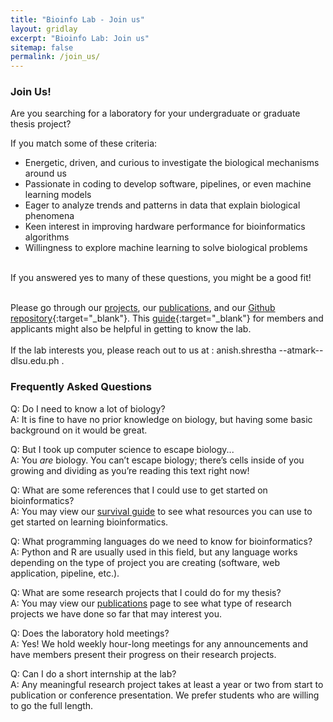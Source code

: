 ```yaml
---
title: "Bioinfo Lab - Join us"
layout: gridlay
excerpt: "Bioinfo Lab: Join us"
sitemap: false
permalink: /join_us/
---
```


### Join Us!
Are you searching for a laboratory for your undergraduate or graduate thesis project?

If you match some of these criteria:
- Energetic, driven, and curious to investigate the biological mechanisms around us
- Passionate in coding to develop software, pipelines, or even machine learning models
- Eager to analyze trends and patterns in data that explain biological phenomena
- Keen interest in improving hardware performance for bioinformatics algorithms
- Willingness to explore machine learning to solve biological problems

<br>
If you answered yes to many of these questions, you might be a good fit! <br> <br>

Please go through our [projects](/projects), our [publications](/publications), and our [Github repository](http://github.com/bioinfodlsu){:target="\_blank"}.
This [guide](https://bioinfodlsu.com/bioinfodlsu-survival-guide/intro.html){:target="\_blank"} for members and applicants might also be helpful in getting to know the lab. <br> <br>
If the lab interests you, please reach out to us at : anish.shrestha --atmark-- dlsu.edu.ph .

### Frequently Asked Questions

Q: Do I need to know a lot of biology? <br>
A: It is fine to have no prior knowledge on biology, but having some basic background on it would be great.

Q: But I took up computer science to escape biology... <br>
A: You *are* biology. You can’t escape biology; there’s cells inside of you growing and dividing as you’re reading this text right now!

Q: What are some references that I could use to get started on bioinformatics? <br>
A: You may view our [survival guide](https://bioinfodlsu.com/bioinfodlsu-survival-guide/intro.html) to see what resources you can use to get started on learning bioinformatics.

Q: What programming languages do we need to know for bioinformatics? <br>
A: Python and R are usually used in this field, but any language works depending on the type of project you are creating (software, web application, pipeline, etc.).

Q: What are some research projects that I could do for my thesis? <br>
A: You may view our [publications](/publications) page to see what type of research projects we have done so far that may interest you.

Q: Does the laboratory hold meetings? <br>
A: Yes! We hold weekly hour-long meetings for any announcements and have members present their progress on their research projects.

Q: Can I do a short internship at the lab? <br>
A: Any meaningful research project takes at least a year or two from start to publication or conference presentation. We prefer students who are willing to go the full length.